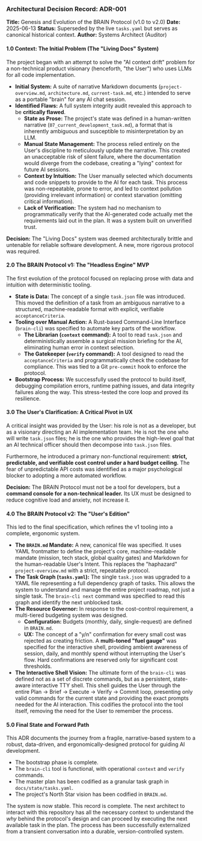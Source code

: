 ### **Architectural Decision Record: ADR-001**

**Title:** Genesis and Evolution of the BRAIN Protocol (v1.0 to v2.0)
**Date:** 2025-06-13
**Status:** Superseded by the live `tasks.yaml` but serves as canonical historical context.
**Author:** Systems Architect (Auditor)

#### **1.0 Context: The Initial Problem (The "Living Docs" System)**

The project began with an attempt to solve the "AI context drift" problem for a non-technical product visionary (henceforth, "the User") who uses LLMs for all code implementation.

*   **Initial System:** A suite of narrative Markdown documents (`project-overview.md`, `architecture.md`, `current-task.md`, etc.) intended to serve as a portable "brain" for any AI chat session.
*   **Identified Flaws:** A full system integrity audit revealed this approach to be **critically flawed**.
    *   **State as Prose:** The project's state was defined in a human-written narrative (`07_current_development_task.md`), a format that is inherently ambiguous and susceptible to misinterpretation by an LLM.
    *   **Manual State Management:** The process relied entirely on the User's discipline to meticulously update the narrative. This created an unacceptable risk of silent failure, where the documentation would diverge from the codebase, creating a "lying" context for future AI sessions.
    *   **Context by Intuition:** The User manually selected which documents and code snippets to provide to the AI for each task. This process was non-repeatable, prone to error, and led to context pollution (providing irrelevant information) or context starvation (omitting critical information).
    *   **Lack of Verification:** The system had no mechanism to programmatically verify that the AI-generated code actually met the requirements laid out in the plan. It was a system built on unverified trust.

**Decision:** The "Living Docs" system was deemed architecturally brittle and untenable for reliable software development. A new, more rigorous protocol was required.

#### **2.0 The BRAIN Protocol v1: The "Headless Engine" MVP**

The first evolution of the protocol focused on replacing prose with data and intuition with deterministic tooling.

*   **State is Data:** The concept of a single `task.json` file was introduced. This moved the definition of a task from an ambiguous narrative to a structured, machine-readable format with explicit, verifiable `acceptanceCriteria`.
*   **Tooling over Manual Action:** A Rust-based Command-Line Interface (`brain-cli`) was specified to automate key parts of the workflow.
    *   **The Librarian (`context` command):** A tool to read `task.json` and deterministically assemble a surgical mission briefing for the AI, eliminating human error in context selection.
    *   **The Gatekeeper (`verify` command):** A tool designed to read the `acceptanceCriteria` and programmatically check the codebase for compliance. This was tied to a Git `pre-commit` hook to enforce the protocol.
*   **Bootstrap Process:** We successfully used the protocol to build itself, debugging compilation errors, runtime pathing issues, and data integrity failures along the way. This stress-tested the core loop and proved its resilience.

#### **3.0 The User's Clarification: A Critical Pivot in UX**

A critical insight was provided by the User: his role is not as a developer, but as a visionary directing an AI implementation team. He is not the one who will write `task.json` files; he is the one who provides the high-level goal that an AI technical officer should then decompose into `task.json` files.

Furthermore, he introduced a primary non-functional requirement: **strict, predictable, and verifiable cost control under a hard budget ceiling.** The fear of unpredictable API costs was identified as a major psychological blocker to adopting a more automated workflow.

**Decision:** The BRAIN Protocol must not be a tool for developers, but a **command console for a non-technical leader.** Its UX must be designed to reduce cognitive load and anxiety, not increase it.

#### **4.0 The BRAIN Protocol v2: The "User's Edition"**

This led to the final specification, which refines the v1 tooling into a complete, ergonomic system.

*   **The `BRAIN.md` Mandate:** A new, canonical file was specified. It uses YAML frontmatter to define the project's core, machine-readable mandate (mission, tech stack, global quality gates) and Markdown for the human-readable User's Intent. This replaces the "haphazard" `project-overview.md` with a strict, repeatable protocol.
*   **The Task Graph (`tasks.yaml`):** The single `task.json` was upgraded to a YAML file representing a full dependency graph of tasks. This allows the system to understand and manage the entire project roadmap, not just a single task. The `brain-cli next` command was specified to read this graph and identify the next unblocked task.
*   **The Resource Governor:** In response to the cost-control requirement, a multi-tiered budgeting system was designed.
    *   **Configuration:** Budgets (monthly, daily, single-request) are defined in `BRAIN.md`.
    *   **UX:** The concept of a "y/n" confirmation for every small cost was rejected as creating friction. A **multi-toned "fuel gauge"** was specified for the interactive shell, providing ambient awareness of session, daily, and monthly spend without interrupting the User's flow. Hard confirmations are reserved only for significant cost thresholds.
*   **The Interactive Shell Vision:** The ultimate form of the `brain-cli` was defined not as a set of discrete commands, but as a persistent, state-aware interactive TTY shell. This shell guides the User through the entire Plan -> Brief -> Execute -> Verify -> Commit loop, presenting only valid commands for the current state and providing the exact prompts needed for the AI interaction. This codifies the protocol into the tool itself, removing the need for the User to remember the process.

#### **5.0 Final State and Forward Path**

This ADR documents the journey from a fragile, narrative-based system to a robust, data-driven, and ergonomically-designed protocol for guiding AI development.

*   The bootstrap phase is complete.
*   The `brain-cli` tool is functional, with operational `context` and `verify` commands.
*   The master plan has been codified as a granular task graph in `docs/state/tasks.yaml`.
*   The project's North Star vision has been codified in `BRAIN.md`.

The system is now stable. This record is complete. The next architect to interact with this repository has all the necessary context to understand the *why* behind the protocol's design and can proceed by executing the next available task in the plan. The process has been successfully externalized from a transient conversation into a durable, version-controlled system.